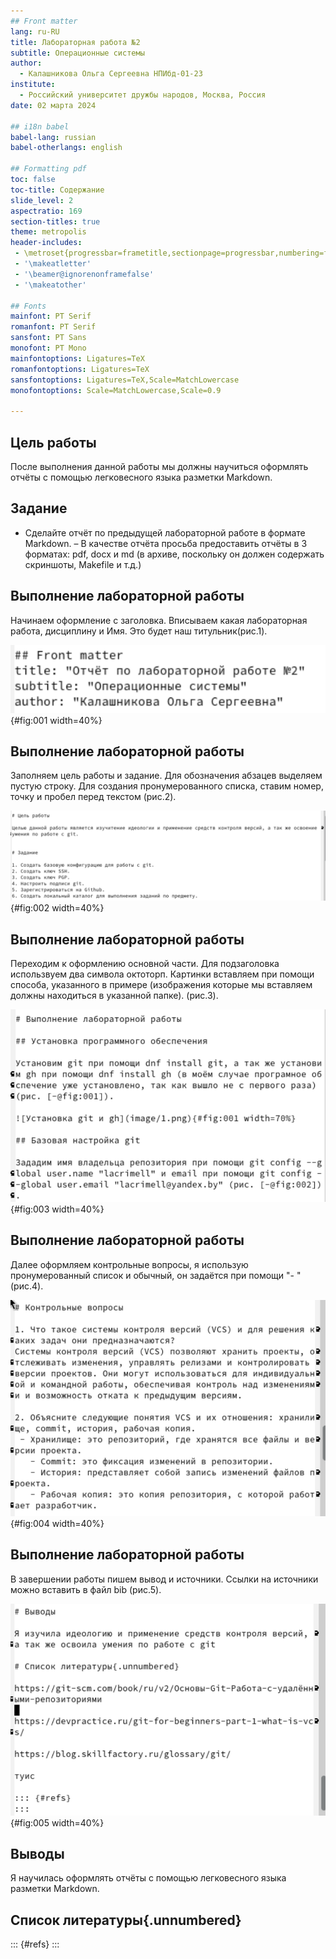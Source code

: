 ```yaml
---
## Front matter
lang: ru-RU
title: Лабораторная работа №2
subtitle: Операционные системы
author:
  - Калашникова Ольга Сергеевна НПИбд-01-23
institute:
  - Российский университет дружбы народов, Москва, Россия
date: 02 марта 2024

## i18n babel
babel-lang: russian
babel-otherlangs: english

## Formatting pdf
toc: false
toc-title: Содержание
slide_level: 2
aspectratio: 169
section-titles: true
theme: metropolis
header-includes:
 - \metroset{progressbar=frametitle,sectionpage=progressbar,numbering=fraction}
 - '\makeatletter'
 - '\beamer@ignorenonframefalse'
 - '\makeatother'

## Fonts 
mainfont: PT Serif 
romanfont: PT Serif 
sansfont: PT Sans 
monofont: PT Mono 
mainfontoptions: Ligatures=TeX 
romanfontoptions: Ligatures=TeX 
sansfontoptions: Ligatures=TeX,Scale=MatchLowercase 
monofontoptions: Scale=MatchLowercase,Scale=0.9

---
```


## Цель работы

После выполнения данной работы мы должны научиться оформлять отчёты с помощью легковесного языка разметки Markdown.

## Задание

- Сделайте отчёт по предыдущей лабораторной работе в формате Markdown.
– В качестве отчёта просьба предоставить отчёты в 3 форматах: pdf, docx и md (в архиве, поскольку он должен содержать скриншоты, Makefile и т.д.)

## Выполнение лабораторной работы

Начинаем оформление с заголовка. Вписываем какая лабораторная работа, дисциплину и Имя. Это будет наш титульник(рис.1).

![Оформление титульника](image/1.png){#fig:001 width=40%}

## Выполнение лабораторной работы

Заполняем цель работы и задание. Для обозначения абзацев выделяем пустую строку. Для создания пронумерованного списка, ставим номер, точку и пробел перед текстом (рис.2).

![Оформление цели и задачи](image/2.png){#fig:002 width=40%}

## Выполнение лабораторной работы

Переходим к оформлению основной части. Для подзаголовка использвуем два символа октоторп. Картинки вставляем при помощи способа, указанного в примере (изображения которые мы вставляем должны находиться в указанной папке). (рис.3).

![Оформление основной части](image/3.png){#fig:003 width=40%}

## Выполнение лабораторной работы

Далее оформляем контрольные вопросы, я использую пронумерованный список и обычный, он задаётся при помощи "- " (рис.4).

![Оформление контрольных вопросов](image/4.png){#fig:004 width=40%}

## Выполнение лабораторной работы

В завершении работы пишем вывод и источники. Ссылки на источники можно вставить в файл bib (рис.5).

![Оформление вывода и списка литературы](image/5.png){#fig:005 width=40%}

## Выводы

Я научилась оформлять отчёты с помощью легковесного языка разметки Markdown.

## Список литературы{.unnumbered}

::: {#refs}
:::
